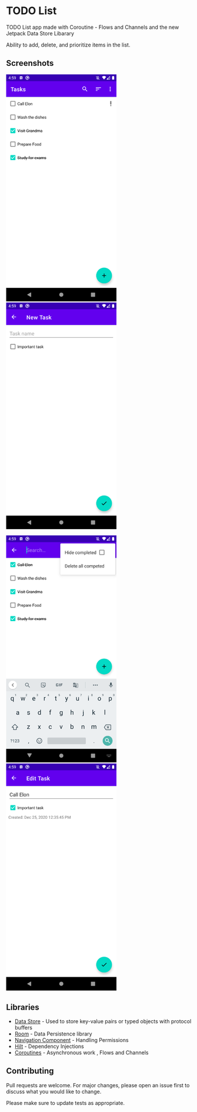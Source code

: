 # TODO List

TODO List app made with Coroutine - Flows and Channels and the new Jetpack Data Store Libarary

Ability to add, delete, and prioritize items in the list.

## Screenshots
<img src="https://github.com/rawlin/TODO-List/blob/master/screenshots/one.png" width="300"> <img src="https://github.com/rawlin/TODO-List/blob/master/screenshots/two.png" width="300">



<img src="https://github.com/rawlin/TODO-List/blob/master/screenshots/three.png" width="300"> <img src="https://github.com/rawlin/TODO-List/blob/master/screenshots/four.png" width="300">  

## Libraries
- [Data Store](https://developer.android.com/topic/libraries/architecture/datastore) - Used to store key-value pairs or typed objects with protocol buffers
- [Room](https://developer.android.com/training/data-storage/room) - Data Persistence library
- [Navigation Component](https://developer.android.com/guide/navigation/navigation-getting-started) - Handling Permissions
- [Hilt](https://dagger.dev/hilt/) - Dependency Injections
- [Coroutines](https://github.com/Kotlin/kotlinx.coroutines) - Asynchronous work , Flows and Channels

## Contributing
Pull requests are welcome. For major changes, please open an issue first to discuss what you would like to change.

Please make sure to update tests as appropriate.
